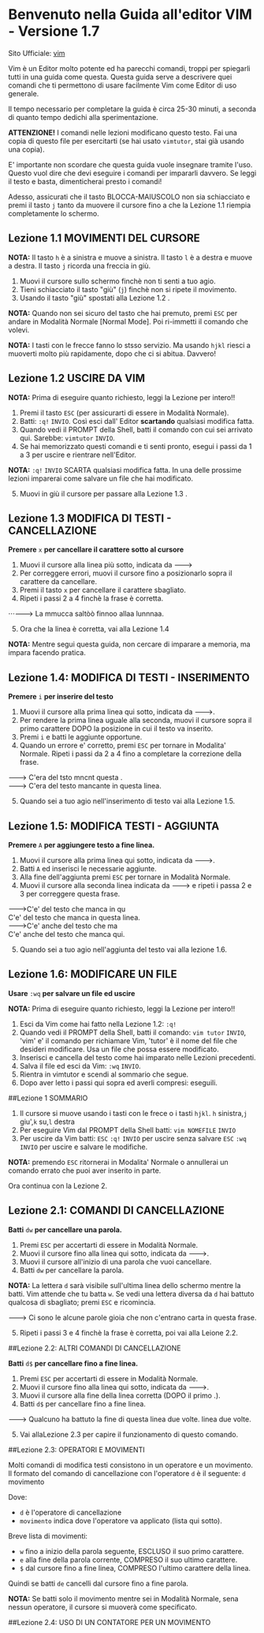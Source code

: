 # Benvenuto nella   Guida   all'editor VIM - Versione 1.7

Sito Ufficiale: [vim](https://www.vim.org)
 
Vim è un Editor molto potente ed ha parecchi comandi, troppi per
spiegarli tutti in una guida come questa. Questa guida serve a 
descrivere quei comandi che ti permettono di usare facilmente
Vim come Editor di uso generale.

Il tempo necessario per completare la guida è circa 25-30 minuti,
a seconda di quanto tempo dedichi alla sperimentazione.

**ATTENZIONE!** 
I comandi nelle lezioni modificano questo testo. Fai una copia di questo 
file per esercitarti (se hai usato `vimtutor`, stai già usando una copia).

E' importante non scordare che questa guida vuole insegnare tramite
l'uso. Questo vuol dire che devi eseguire i comandi per impararli
davvero. Se leggi il testo e basta, dimenticherai presto i comandi!

Adesso, assicurati che il tasto BLOCCA-MAIUSCOLO non sia schiacciato
e premi il tasto ` j ` tanto da muovere il cursore fino a che 
la Lezione 1.1 riempia completamente lo schermo.


## Lezione 1.1 MOVIMENTI DEL CURSORE 

**NOTA:** 	Il tasto ` h ` è a sinistra e muove a sinistra.
		Il tasto ` l ` è a destra e muove a destra.
		Il tasto ` j ` ricorda una freccia in giù.
 
1. Muovi il cursore sullo schermo finchè non ti senti a tuo agio.
2. Tieni schiacciato il tasto "giù" (`j`) finchè non si ripete il movimento.
3. Usando il tasto "giù" spostati alla Lezione 1.2 .

**NOTA:** Quando non sei sicuro del tasto che hai premuto, premi `ESC` per andare in Modalità Normale [Normal Mode]. Poi ri-immetti il comando che volevi.

**NOTA:** I tasti con le frecce fanno lo stsso servizio. Ma usando `hjkl` riesci a muoverti molto più rapidamente, dopo che ci si abitua. Davvero!


## Lezione 1.2 USCIRE DA VIM

**NOTA:** Prima di eseguire quanto richiesto, leggi la Lezione per intero!!

1. Premi il tasto ` ESC ` (per assicurarti di essere in Modalità Normale).
2. Batti: `:q!` `INVIO`. Così esci dall' Editor **scartando** qualsiasi modifica fatta.
3. Quando vedi il PROMPT della Shell, batti il comando con cui sei arrivato qui. Sarebbe: `vimtutor` `INVIO`.
4. Se hai memorizzato questi comandi e ti senti pronto, esegui i passi da 1 a 3 per uscire e rientrare nell'Editor.

**NOTA:** `:q!` `INVIO` SCARTA qualsiasi modifica fatta. In una delle prossime lezioni imparerai come salvare un file che hai modificato.

5. Muovi in giù il cursore per passare alla Lezione 1.3 .


## Lezione 1.3 MODIFICA DI TESTI - CANCELLAZIONE

**Premere** `x` **per cancellare il carattere sotto al cursore**

1. Muovi il cursore alla linea più sotto, indicata da --->
2. Per correggere errori, muovi il cursore fino a posizionarlo sopra il carattere da cancellare.
3. Premi il tasto `x` per cancellare il carattere sbagliato.
4. Ripeti i passi 2 a 4 finchè la frase è corretta.

⋅⋅⋅---> La mmucca saltòò finnoo allaa lunnnaa.

5. Ora che la linea è corretta, vai alla Lezione 1.4

**NOTA:** Mentre segui questa guida, non cercare di imparare a memoria, ma impara facendo pratica.


## Lezione 1.4: MODIFICA DI TESTI - INSERIMENTO

**Premere** `i` **per inserire del testo**


1. Muovi il cursore alla prima linea qui sotto, indicata da --->.
2. Per rendere la prima linea uguale alla seconda, muovi il cursore sopra il primo carattere DOPO la posizione in cui il testo va inserito.
3. Premi `i` e batti le aggiunte opportune.
4. Quando un errore e' corretto, premi `ESC` per tornare in Modalita' Normale. Ripeti i passi da 2 a 4 fino a completare la correzione della frase.

---> C'era del tsto mncnt questa .<br/>
---> C'era del testo mancante in questa linea.

5. Quando sei a tuo agio nell'inserimento di testo vai alla Lezione 1.5.


## Lezione 1.5: MODIFICA TESTI - AGGIUNTA

**Premere** `A` **per aggiungere testo a fine linea.**


1. Muovi il cursore alla prima linea qui sotto, indicata da --->.
2. Batti `A` ed inserisci le necessarie aggiunte.
3. Alla fine dell'aggiunta premi `ESC` per tornare in Modalità Normale.
4. Muovi il cursore alla seconda linea indicata da ---> e ripeti i passa 2 e 3 per correggere questa frase.

--->C'e' del testo che manca in qu		<br/>
    C'e' del testo che manca in questa linea. 	<br/>
--->C'e' anche del testo che ma			<br/>
    C'e' anche del testo che manca qui.		<br/>

5. Quando sei a tuo agio nell'aggiunta del testo vai alla lezione 1.6.


## Lezione 1.6: MODIFICARE UN FILE

**Usare** `:wq` **per salvare un file ed uscire**

**NOTA:** Prima di eseguire quanto richiesto, leggi la Lezione per intero!!

1. Esci da Vim come hai fatto nella Lezione 1.2: `:q!`
2. Quando vedi il PROMPT della Shell, batti il comando: `vim tutor` `INVIO`,
'vim' e' il comando per richiamare Vim, 'tutor' è il nome del file che desideri modificare. Usa un file che possa essere modificato.
3. Inserisci e cancella del testo come hai imparato nelle Lezioni precedenti.
4. Salva il file ed esci da Vim: `:wq` `INVIO`.
5. Rientra in vimtutor e scendi al sommario che segue.
6. Dopo aver letto i passi qui sopra ed averli compresi: eseguili.


##Lezione 1 SOMMARIO

1. Il cursore si muove usando i tasti con le frece o i tasti `hjkl`.
	`h` sinistra,`j` giu',`k` su,`l` destra
2. Per eseguire Vim dal PROMPT della Shell batti: `vim NOMEFILE` `INVIO`
3. Per uscire da Vim batti: `ESC` `:q!` `INVIO` per uscire senza salvare
			    `ESC` `:wq` `INVIO` per uscire e salvare le modifiche.

**NOTA:** premendo `ESC` ritornerai in Modalita' Normale o annullerai un comando errato che puoi aver inserito in parte.

Ora continua con la Lezione 2.


## Lezione 2.1: COMANDI DI CANCELLAZIONE

**Batti** `dw` **per cancellare una parola.**

1. Premi `ESC` per accertarti di essere in Modalità Normale.
2. Muovi il cursore fino alla linea qui sotto, indicata da --->.
3. Muovi il cursore all'inizio di una parola che vuoi cancellare.
4. Batti `dw` per cancellare la parola.

**NOTA:** La lettera `d` sarà visibile sull'ultima linea dello schermo mentre la batti. Vim attende che tu batta `w`. Se vedi una lettera diversa da `d` hai battuto qualcosa di sbagliato; premi `ESC` e ricomincia.

---> Ci sono le alcune parole gioia che non c'entrano carta in questa frase.

5. Ripeti i passi 3 e 4 finchè la frase è corretta, poi vai alla Leione 2.2.


##Lezione 2.2: ALTRI COMANDI DI CANCELLAZIONE


**Batti** `d$` **per cancellare fino a fine linea.**

1. Premi `ESC` per accertarti di essere in Modalità Normale.
2. Muovi il cursore fino alla linea qui sotto, indicata da --->.
3. Muovi il cursore alla fine della linea corretta (DOPO il primo .).
4. Batti `d$` per cancellare fino a fine linea.

---> Qualcuno ha battuto la fine di questa linea due volte. linea due volte.

5. Vai allaLezione 2.3 per capire il funzionamento di questo comando.


##Lezione 2.3: OPERATORI E MOVIMENTI


Molti comandi di modifica testi consistono in un operatore e un movimento.
Il formato del comando di cancellazione con l'operatore `d` è il seguente:
`d` movimento

Dove:
* `d` è l'operatore di cancellazione
* `movimento` indica dove l'operatore va applicato (lista qui sotto).

Breve lista di movimenti:
* `w` fino a inizio della parola seguente, ESCLUSO il suo primo carattere.
* `e` alla fine della parola corrente, COMPRESO il suo ultimo carattere.
* `$` dal cursore fino a fine linea, COMPRESO l'ultimo carattere della linea.

Quindi se batti `de` cancelli dal cursore fino a fine parola.

**NOTA:** Se batti solo il movimento mentre sei in Modalità Normale, sena nessun operatore, il cursore si muoverà come specificato.



##Lezione 2.4: USO DI UN CONTATORE PER UN MOVIMENTO 




